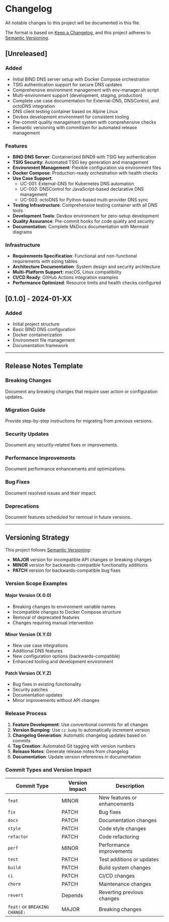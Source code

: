 # Changelog

All notable changes to this project will be documented in this file.

The format is based on [Keep a Changelog](https://keepachangelog.com/en/1.0.0/),
and this project adheres to [Semantic Versioning](https://semver.org/spec/v2.0.0.html).

## [Unreleased]

### Added
- Initial BIND DNS server setup with Docker Compose orchestration
- TSIG authentication support for secure DNS updates
- Comprehensive environment management with env-manager.sh script
- Multi-environment support (development, staging, production)
- Complete use case documentation for External-DNS, DNSControl, and octoDNS integration
- DNS client testing container based on Alpine Linux
- Devbox development environment for consistent tooling
- Pre-commit quality management system with comprehensive checks
- Semantic versioning with commitizen for automated release management

### Features
- **BIND DNS Server**: Containerized BIND9 with TSIG key authentication
- **TSIG Security**: Automated TSIG key generation and management
- **Environment Management**: Flexible configuration via environment files
- **Docker Compose**: Production-ready orchestration with health checks
- **Use Case Support**: 
  - UC-001: External-DNS for Kubernetes DNS automation
  - UC-002: DNSControl for JavaScript-based declarative DNS management
  - UC-003: octoDNS for Python-based multi-provider DNS sync
- **Testing Infrastructure**: Comprehensive testing container with all DNS tools
- **Development Tools**: Devbox environment for zero-setup development
- **Quality Assurance**: Pre-commit hooks for code quality and security
- **Documentation**: Complete MkDocs documentation with Mermaid diagrams

### Infrastructure
- **Requirements Specification**: Functional and non-functional requirements with sizing tables
- **Architecture Documentation**: System design and security architecture
- **Multi-Platform Support**: macOS, Linux compatibility
- **CI/CD Ready**: GitHub Actions integration examples
- **Performance Optimized**: Resource limits and health checks configured

## [0.1.0] - 2024-01-XX

### Added
- Initial project structure
- Basic BIND DNS configuration
- Docker containerization
- Environment file management
- Documentation framework

---

## Release Notes Template

### Breaking Changes
Document any breaking changes that require user action or configuration updates.

### Migration Guide
Provide step-by-step instructions for migrating from previous versions.

### Security Updates
Document any security-related fixes or improvements.

### Performance Improvements
Document performance enhancements and optimizations.

### Bug Fixes
Document resolved issues and their impact.

### Deprecations
Document features scheduled for removal in future versions.

---

## Versioning Strategy

This project follows [Semantic Versioning](https://semver.org/):

- **MAJOR** version for incompatible API changes or breaking changes
- **MINOR** version for backwards-compatible functionality additions
- **PATCH** version for backwards-compatible bug fixes

### Version Scope Examples

#### Major Version (X.0.0)
- Breaking changes to environment variable names
- Incompatible changes to Docker Compose structure
- Removal of deprecated features
- Changes requiring manual intervention

#### Minor Version (X.Y.0)
- New use case integrations
- Additional DNS features
- New configuration options (backwards-compatible)
- Enhanced tooling and development environment

#### Patch Version (X.Y.Z)
- Bug fixes in existing functionality
- Security patches
- Documentation updates
- Minor improvements without API changes

### Release Process

1. **Feature Development**: Use conventional commits for all changes
2. **Version Bumping**: Use `cz bump` to automatically increment version
3. **Changelog Generation**: Automatic changelog updates based on commits
4. **Tag Creation**: Automated Git tagging with version numbers
5. **Release Notes**: Generate release notes from changelog
6. **Documentation**: Update version references in documentation

### Commit Types and Version Impact

| Commit Type | Version Impact | Description |
|-------------|----------------|-------------|
| `feat` | MINOR | New features or enhancements |
| `fix` | PATCH | Bug fixes |
| `docs` | PATCH | Documentation changes |
| `style` | PATCH | Code style changes |
| `refactor` | PATCH | Code refactoring |
| `perf` | MINOR | Performance improvements |
| `test` | PATCH | Test additions or updates |
| `build` | PATCH | Build system changes |
| `ci` | PATCH | CI/CD changes |
| `chore` | PATCH | Maintenance changes |
| `revert` | Depends | Reverting previous changes |
| `feat!` or `BREAKING CHANGE:` | MAJOR | Breaking changes |
